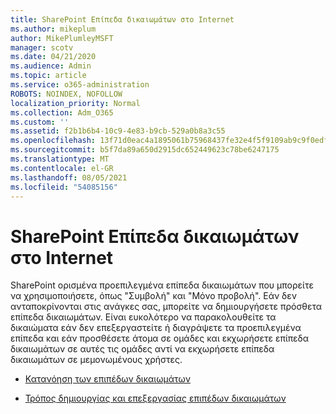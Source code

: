 ```yaml
---
title: SharePoint Επίπεδα δικαιωμάτων στο Internet
ms.author: mikeplum
author: MikePlumleyMSFT
manager: scotv
ms.date: 04/21/2020
ms.audience: Admin
ms.topic: article
ms.service: o365-administration
ROBOTS: NOINDEX, NOFOLLOW
localization_priority: Normal
ms.collection: Adm_O365
ms.custom: ''
ms.assetid: f2b1b6b4-10c9-4e83-b9cb-529a0b8a3c55
ms.openlocfilehash: 13f71d0eac4a1895061b75968437fe32e4f5f9109ab9c9f0edfe371d7d0c995c
ms.sourcegitcommit: b5f7da89a650d2915dc652449623c78be6247175
ms.translationtype: MT
ms.contentlocale: el-GR
ms.lasthandoff: 08/05/2021
ms.locfileid: "54085156"
---
```

# <a name="sharepoint-online-permission-levels"></a>SharePoint Επίπεδα δικαιωμάτων στο Internet

SharePoint ορισμένα προεπιλεγμένα επίπεδα δικαιωμάτων που μπορείτε να χρησιμοποιήσετε, όπως "Συμβολή" και "Μόνο προβολή". Εάν δεν ανταποκρίνονται στις ανάγκες σας, μπορείτε να δημιουργήσετε πρόσθετα επίπεδα δικαιωμάτων. Είναι ευκολότερο να παρακολουθείτε τα δικαιώματα εάν δεν επεξεργαστείτε ή διαγράψετε τα προεπιλεγμένα επίπεδα και εάν προσθέσετε άτομα σε ομάδες και εκχωρήσετε επίπεδα δικαιωμάτων σε αυτές τις ομάδες αντί να εκχωρήσετε επίπεδα δικαιωμάτων σε μεμονωμένους χρήστες.
  
- [Κατανόηση των επιπέδων δικαιωμάτων](https://go.microsoft.com/fwlink/?linkid=867071)
    
- [Τρόπος δημιουργίας και επεξεργασίας επιπέδων δικαιωμάτων](https://go.microsoft.com/fwlink/?linkid=867072)
    

